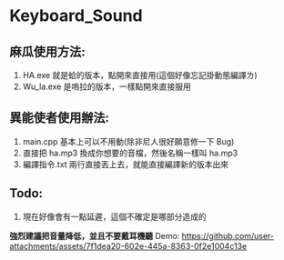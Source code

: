 # Keyboard_Sound

## 麻瓜使用方法:
1. HA.exe 就是蛤的版本，點開來直接用(這個好像忘記掛動態編譯ㄌ)
2. Wu_la.exe 是嗚拉的版本，一樣點開來直接服用

## 異能使者使用辦法:
1. main.cpp 基本上可以不用動(除非尼人很好願意修一下 Bug)
2. 直接把 ha.mp3 換成你想要的音檔，然後名稱一樣叫 ha.mp3
3. 編譯指令.txt 兩行直接丟上去，就能直接編譯新的版本出來

## Todo:
1. 現在好像會有一點延遲，這個不確定是哪部分造成的

**強烈建議把音量降低，並且不要戴耳機聽**
Demo:
https://github.com/user-attachments/assets/7f1dea20-602e-445a-8363-0f2e1004c13e

